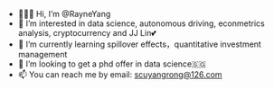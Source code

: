 - 💁🏼‍♀️ Hi, I’m @RayneYang
- 🥰 I’m interested in data science, autonomous driving, econmetrics analysis, cryptocurrency and JJ Lin💕
- 🌱 I’m currently learning spillover effects，quantitative investment management
- 💞 I’m looking to get a phd offer in data science🇸🇬 
- 📫 You can reach me by email: scuyangrong@126.com

<!---
RayneYang/RayneYang is a ✨ special ✨ repository because its `README.md` (this file) appears on your GitHub profile.
You can click the Preview link to take a look at your changes.
--->
